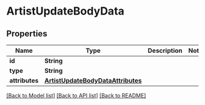 # ArtistUpdateBodyData

## Properties
Name | Type | Description | Notes
------------ | ------------- | ------------- | -------------
**id** | **String** |  | 
**type** | **String** |  | 
**attributes** | [**ArtistUpdateBodyDataAttributes**](ArtistUpdateBodyDataAttributes.md) |  | 

[[Back to Model list]](../README.md#documentation-for-models) [[Back to API list]](../README.md#documentation-for-api-endpoints) [[Back to README]](../README.md)


